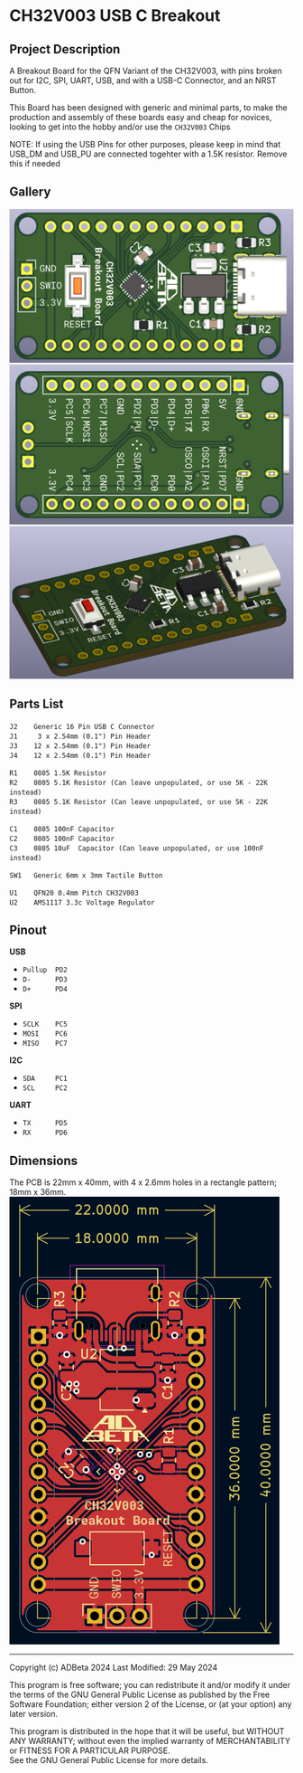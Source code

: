 # CH32V003 USB C Breakout

## Project Description
A Breakout Board for the QFN Variant of the CH32V003, with pins broken out for
I2C, SPI, UART, USB, and with a USB-C Connector, and an NRST Button.  

This Board has been designed with generic and minimal parts, to make the
production and assembly of these boards easy and cheap for novices, looking to
get into the hobby and/or use the `CH32V003` Chips

NOTE: If using the USB Pins for other purposes, please keep in mind that USB_DM
and USB_PU are connected togehter with a 1.5K resistor. Remove this if needed

## Gallery
![Front of Board](/Images/Front.png?raw=true)
![Back of Board](/Images/Back.png?raw=true)
![Isometric View of Board](/Images/Isometric.png?raw=true)

## Parts List
`J2    Generic 16 Pin USB C Connector`  
`J1     3 x 2.54mm (0.1") Pin Header`  
`J3    12 x 2.54mm (0.1") Pin Header`  
`J4    12 x 2.54mm (0.1") Pin Header`  

`R1    0805 1.5K Resistor`  
`R2    0805 5.1K Resistor (Can leave unpopulated, or use 5K - 22K instead)`  
`R3    0805 5.1K Resistor (Can leave unpopulated, or use 5K - 22K instead)`  

`C1    0805 100nF Capacitor`  
`C2    0805 100nF Capacitor`  
`C3    0805 10uF  Capacitor (Can leave unpopulated, or use 100nF instead)`  

`SW1   Generic 6mm x 3mm Tactile Button`  

`U1    QFN20 0.4mm Pitch CH32V003`  
`U2    AMS1117 3.3c Voltage Regulator`  

## Pinout
**USB**
   * `Pullup  PD2`
   * `D-      PD3`
   * `D+      PD4`

**SPI**
   * `SCLK    PC5`
   * `MOSI    PC6`
   * `MISO    PC7`

**I2C**
   * `SDA     PC1`
   * `SCL     PC2`

**UART**
   * `TX      PD5`
   * `RX      PD6`

## Dimensions
The PCB is 22mm x 40mm, with 4 x 2.6mm holes in a rectangle pattern; 18mm x 36mm.  
![Drawing of Board](/Images/Drawing.png?raw=true)

----
Copyright (c) ADBeta 2024    Last Modified: 29 May 2024

This program is free software; you can redistribute it and/or modify it under
the terms of the GNU General Public License as published by the Free Software
Foundation; either version 2 of the License, 
or (at your option) any later version.

This program is distributed in the hope that it will be useful, but 
WITHOUT ANY WARRANTY; without even the implied warranty of MERCHANTABILITY or
FITNESS FOR A PARTICULAR PURPOSE.  
See the GNU General Public License for more details.
